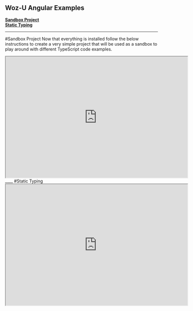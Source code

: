 ## Woz-U Angular Examples
[**Sandbox Project**](#Sandbox-Project)  
[**Static Typing**](#Static-Typing)  

____
#Sandbox Project
Now that everything is installed follow the below instructions to create a very simple project that will be used as a sandbox to play around with different TypeScript code examples.
<iframe src="https://stackblitz.com/edit/ts-sandbox-project?embed=1&file=index.ts&hideNavigation=1&view=editor" width="600px" height="400px"></iframe>
____
#Static Typing
<iframe src="https://stackblitz.com/edit/ts-static-typing?embed=1&file=index.ts&hideNavigation=1&view=editor" width="600px" height="400px"></iframe>